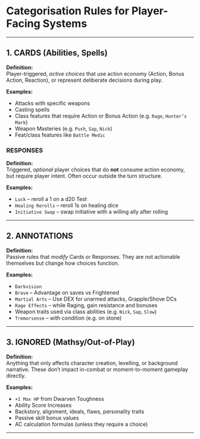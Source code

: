 # Categorisation Rules for Player-Facing Systems

---

## 1. **CARDS** (Abilities, Spells)
**Definition:**  
Player-triggered, *active choices* that use action economy (Action, Bonus Action, Reaction), or represent deliberate decisions during play.

**Examples:**
- Attacks with specific weapons  
- Casting spells  
- Class features that require Action or Bonus Action (e.g. `Rage`, `Hunter’s Mark`)  
- Weapon Masteries (e.g. `Push`, `Sap`, `Nick`)  
- Feat/class features like `Battle Medic`

### **RESPONSES**
**Definition:**  
Triggered, *optional* player choices that do **not** consume action economy, but require player intent. Often occur outside the turn structure.

**Examples:**
- `Luck` – reroll a 1 on a d20 Test  
- `Healing Rerolls` – reroll 1s on healing dice  
- `Initiative Swap` – swap initiative with a willing ally after rolling
---

## 2. **ANNOTATIONS**
**Definition:**  
Passive rules that *modify* Cards or Responses. They are not actionable themselves but change how choices function.

**Examples:**
- `Darkvision`  
- `Brave` – Advantage on saves vs Frightened  
- `Martial Arts` – Use DEX for unarmed attacks, Grapple/Shove DCs  
- `Rage Effects` – while Raging, gain resistance and bonuses  
- Weapon traits used via class abilities (e.g. `Nick`, `Sap`, `Slow`)  
- `Tremorsense` – with condition (e.g. on stone)

---

## 3. **IGNORED (Mathsy/Out-of-Play)**
**Definition:**  
Anything that only affects character creation, levelling, or background narrative. These don’t impact in-combat or moment-to-moment gameplay directly.

**Examples:**
- `+1 Max HP` from Dwarven Toughness  
- Ability Score Increases  
- Backstory, alignment, ideals, flaws, personality traits  
- Passive skill bonus values  
- AC calculation formulas (unless they require a choice)

---
